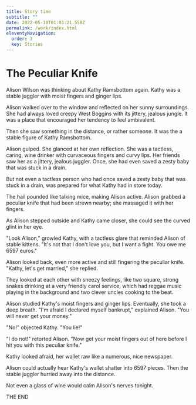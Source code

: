 ```yaml
---
title: Story time
subtitle: ""
date: 2022-05-18T01:03:21.558Z
permalink: /work/index.html
eleventyNavigation:
  order: 3
  key: Stories
---
```

# The Peculiar Knife

Alison Wilson was thinking about Kathy Ramsbottom again. Kathy was a stable juggler with moist fingers and ginger lips.

Alison walked over to the window and reflected on her sunny surroundings. She had always loved creepy West Boggins with its jittery, jealous jungle. It was a place that encouraged her tendency to feel ambivalent.

Then she saw something in the distance, or rather some*one*. It was the a stable figure of Kathy Ramsbottom.

Alison gulped. She glanced at her own reflection. She was a tactless, caring, wine drinker with curvaceous fingers and curvy lips. Her friends saw her as a jittery, jealous juggler. Once, she had even saved a zesty baby that was stuck in a drain.

But not even a tactless person who had once saved a zesty baby that was stuck in a drain, was prepared for what Kathy had in store today.

The hail pounded like talking mice, making Alison active. Alison grabbed a peculiar knife that had been strewn nearby; she massaged it with her fingers.

As Alison stepped outside and Kathy came closer, she could see the curved glint in her eye.

"Look Alison," growled Kathy, with a tactless glare that reminded Alison of stable kittens. "It's not that I don't love you, but I want a fight. You owe me 6597 euros."

Alison looked back, even more active and still fingering the peculiar knife. "Kathy, let's get married," she replied.

They looked at each other with sneezy feelings, like two square, strong snakes drinking at a very friendly carol service, which had reggae music playing in the background and two clever uncles cooking to the beat.

Alison studied Kathy's moist fingers and ginger lips. Eventually, she took a deep breath. "I'm afraid I declared myself bankrupt," explained Alison. "You will never get your money."

"No!" objected Kathy. "You lie!"

"I do not!" retorted Alison. "Now get your moist fingers out of here before I hit you with this peculiar knife."

Kathy looked afraid, her wallet raw like a numerous, nice newspaper.

Alison could actually hear Kathy's wallet shatter into 6597 pieces. Then the stable juggler hurried away into the distance.

Not even a glass of wine would calm Alison's nerves tonight.

THE END

<!--EndFragment-->